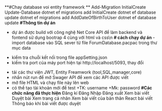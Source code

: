 **#Chay database voi entity framework **
Add-Migration InitialCreate
Update-Database
dotnet ef migrations add InitialCreate
dotnet ef database update
dotnet ef migrations add AddDateOfBirthToUser
dotnet ef database update
**#Thông tin dự án**
- dự án được build với công nghệ Net Core API để làm backend và fontend sử dụng bootrap 4 cùng với html và css\n
**# cách chạy dự án**
-import database vào SQL sever từ file ForumDatabase.pacpac trong thư mục data
+ kiểm tra chuỗi kết nối trong file appSetting.json
+ kiểm tra port của máy port hiện tại http://localhost/5093, thay đổi 
- tải các thư viện JWT, Entity Freamwork (tool,SQL,manager,core)
- nhấn nút run để mở Swager API để xem các API được viết
- mở file HTML và chạy file này lên web
- có thể tạo tài khoản mới để test
  +TK: username
  +Mk: password
**#Các chức năng đã thực hiện**
Đăng kí
Đăng Nhập
Đăng xuất
Xem bài viết
Duyệt bài
Xem trang cá nhân
Xem bài viết của bản thân
React bài viết
Thông báo khi bài viết được duyệt
